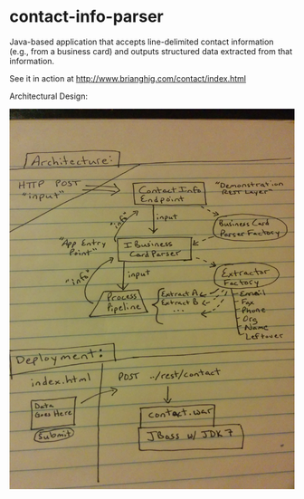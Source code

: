 contact-info-parser
===================

Java-based application that accepts line-delimited contact information (e.g., from a business card) and outputs structured data extracted from that information.

See it in action at http://www.brianghig.com/contact/index.html

Architectural Design:

![](https://raw.githubusercontent.com/brianghig/contact-info-parser/master/doc/BusinessCardParserDesign.jpg)